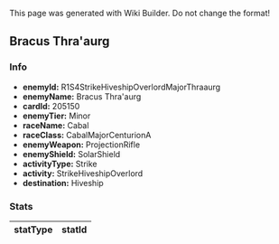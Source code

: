 <span class="wiki-builder">This page was generated with Wiki Builder. Do not change the format!</span>

## Bracus Thra'aurg
### Info
* **enemyId:** R1S4StrikeHiveshipOverlordMajorThraaurg
* **enemyName:** Bracus Thra'aurg
* **cardId:** 205150
* **enemyTier:** Minor
* **raceName:** Cabal
* **raceClass:** CabalMajorCenturionA
* **enemyWeapon:** ProjectionRifle
* **enemyShield:** SolarShield
* **activityType:** Strike
* **activity:** StrikeHiveshipOverlord
* **destination:** Hiveship

### Stats
statType | statId
-------- | ------

